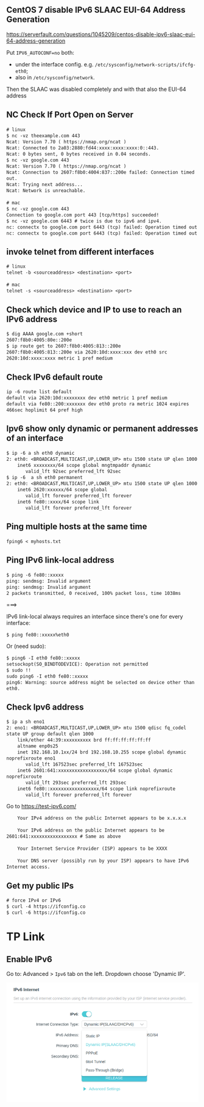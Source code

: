 ## CentOS 7 disable IPv6 SLAAC EUI-64 Address Generation

https://serverfault.com/questions/1045209/centos-disable-ipv6-slaac-eui-64-address-generation


Put `IPV6_AUTOCONF=no` both: 

- under the interface config. e.g. `/etc/sysconfig/network-scripts/ifcfg-eth0`;
- also in `/etc/sysconfig/network`.

Then the SLAAC was disabled completely and with that also the EUI-64 address

## NC Check If Port Open on Server

```
# linux
$ nc -vz theexample.com 443
Ncat: Version 7.70 ( https://nmap.org/ncat )
Ncat: Connected to 2a03:2880:fd44:xxxx:xxxx:xxxx:0::443.
Ncat: 0 bytes sent, 0 bytes received in 0.04 seconds.
$ nc -vz google.com 443
Ncat: Version 7.70 ( https://nmap.org/ncat )
Ncat: Connection to 2607:f8b0:4004:837::200e failed: Connection timed out.
Ncat: Trying next address...
Ncat: Network is unreachable.

# mac
$ nc -vz google.com 443
Connection to google.com port 443 [tcp/https] succeeded!
$ nc -vz google.com 6443 # twice is due to ipv6 and ipv4.
nc: connectx to google.com port 6443 (tcp) failed: Operation timed out
nc: connectx to google.com port 6443 (tcp) failed: Operation timed out
```

## invoke telnet from  different interfaces

```
# linux
telnet -b <sourceaddress> <destination> <port>

# mac
telnet -s <sourceaddress> <destination> <port>
```

## Check which device and IP to use to reach an IPv6 address

```
$ dig AAAA google.com +short
2607:f8b0:4005:80e::200e
$ ip route get to 2607:f8b0:4005:813::200e
2607:f8b0:4005:813::200e via 2620:10d:xxxx:xxx dev eth0 src 2620:10d:xxxx:xxxx metric 1 pref medium
```

## Check IPv6 default route

```
ip -6 route list default
default via 2620:10d:xxxxxxxx dev eth0 metric 1 pref medium
default via fe80::200:xxxxxxx dev eth0 proto ra metric 1024 expires 466sec hoplimit 64 pref high
```

## Ipv6 show only dynamic or permanent addresses of an interface

```
$ ip -6 a sh eth0 dynamic
2: eth0: <BROADCAST,MULTICAST,UP,LOWER_UP> mtu 1500 state UP qlen 1000
    inet6 xxxxxxxx/64 scope global mngtmpaddr dynamic
       valid_lft 92sec preferred_lft 92sec
$ ip -6  a sh eth0 permanent
2: eth0: <BROADCAST,MULTICAST,UP,LOWER_UP> mtu 1500 state UP qlen 1000
    inet6 2620:xxxxxx/64 scope global
       valid_lft forever preferred_lft forever
    inet6 fe80::xxxx/64 scope link
       valid_lft forever preferred_lft forever
```

## Ping multiple hosts at the same time

```
fping6 < myhosts.txt
```

## Ping IPv6 link-local address

```
$ ping -6 fe80::xxxxx
ping: sendmsg: Invalid argument
ping: sendmsg: Invalid argument
2 packets transmitted, 0 received, 100% packet loss, time 1038ms
```

===>

IPv6 link-local always requires an interface since there's one for every interface:

```
$ ping fe80::xxxxx%eth0
```

Or (need sudo):

```
$ ping6 -I eth0 fe80::xxxxx
setsockopt(SO_BINDTODEVICE): Operation not permitted
$ sudo !!
sudo ping6 -I eth0 fe80::xxxxx
ping6: Warning: source address might be selected on device other than eth0.
```

## Check Ipv6 address

```
$ ip a sh eno1
2: eno1: <BROADCAST,MULTICAST,UP,LOWER_UP> mtu 1500 qdisc fq_codel state UP group default qlen 1000
    link/ether 44:39:xxxxxxxxxx brd ff:ff:ff:ff:ff:ff
    altname enp0s25
    inet 192.168.10.1xx/24 brd 192.168.10.255 scope global dynamic noprefixroute eno1
       valid_lft 167523sec preferred_lft 167523sec
    inet6 2601:641:xxxxxxxxxxxxxxxxxx/64 scope global dynamic noprefixroute
       valid_lft 293sec preferred_lft 293sec
    inet6 fe80::xxxxxxxxxxxxxxxxxx/64 scope link noprefixroute
       valid_lft forever preferred_lft forever
```

Go to   https://test-ipv6.com/

```
	Your IPv4 address on the public Internet appears to be x.x.x.x

	Your IPv6 address on the public Internet appears to be 2601:641:xxxxxxxxxxxxxxxxx # Same as above

	Your Internet Service Provider (ISP) appears to be XXXX

	Your DNS server (possibly run by your ISP) appears to have IPv6 Internet access.
```

## Get my public IPs

```
# force IPv4 or IPv6
$ curl -4 https://ifconfig.co
$ curl -6 https://ifconfig.co
```

# TP Link

## Enable IPv6

Go to: Advanced > `Ipv6` tab on the left. Dropdown choose 'Dynamic IP'.

![tplink enable ipv6](images/network/tplink-ipv6.png)



